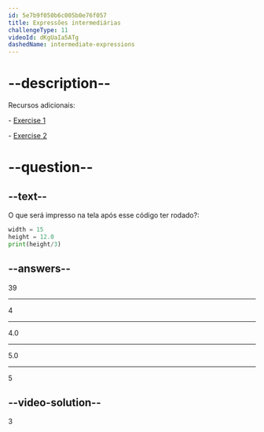 ```yaml
---
id: 5e7b9f050b6c005b0e76f057
title: Expressões intermediárias
challengeType: 11
videoId: dKgUaIa5ATg
dashedName: intermediate-expressions
---
```


# --description--

Recursos adicionais:

\- [Exercise 1](https://youtu.be/t_4DPwsaGDY)

\- [Exercise 2](https://youtu.be/wgkC8SxraAQ)

# --question--

## --text--

O que será impresso na tela após esse código ter rodado?:

```python
width = 15
height = 12.0
print(height/3)
```

## --answers--

39

---

4

---

4.0

---

5.0

---

5

## --video-solution--

3

